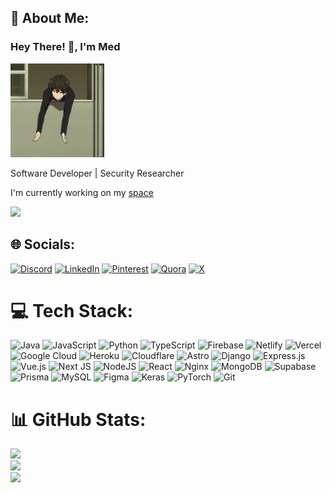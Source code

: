 [space]: https://medtty.vercel.app/
[nuist]: https://nuist.edu.cn


## 💫 About Me:
### Hey There! 👋, I'm Med
<img src="gif.gif" width="150" />

Software Developer | Security Researcher

I'm currently working on my [space]

![](https://komarev.com/ghpvc/?username=your-github-medtty&style=for-the-badge)

## 🌐 Socials:
[![Discord](https://img.shields.io/badge/Discord-%237289DA.svg?logo=discord&logoColor=white)](https://discord.gg/medtty) [![LinkedIn](https://img.shields.io/badge/LinkedIn-%230077B5.svg?logo=linkedin&logoColor=white)](https://linkedin.com/in/medtty) [![Pinterest](https://img.shields.io/badge/Pinterest-%23E60023.svg?logo=Pinterest&logoColor=white)](https://pinterest.com/medtty) [![Quora](https://img.shields.io/badge/Quora-%23B92B27.svg?logo=Quora&logoColor=white)](https://quora.com/profile/medtty) [![X](https://img.shields.io/badge/X-black.svg?logo=X&logoColor=white)](https://x.com/meedtty) 

# 💻 Tech Stack:
![Java](https://img.shields.io/badge/java-%23ED8B00.svg?style=for-the-badge&logo=openjdk&logoColor=white) ![JavaScript](https://img.shields.io/badge/javascript-%23323330.svg?style=for-the-badge&logo=javascript&logoColor=%23F7DF1E) ![Python](https://img.shields.io/badge/python-3670A0?style=for-the-badge&logo=python&logoColor=ffdd54) ![TypeScript](https://img.shields.io/badge/typescript-%23007ACC.svg?style=for-the-badge&logo=typescript&logoColor=white) ![Firebase](https://img.shields.io/badge/firebase-%23039BE5.svg?style=for-the-badge&logo=firebase) ![Netlify](https://img.shields.io/badge/netlify-%23000000.svg?style=for-the-badge&logo=netlify&logoColor=#00C7B7) ![Vercel](https://img.shields.io/badge/vercel-%23000000.svg?style=for-the-badge&logo=vercel&logoColor=white) ![Google Cloud](https://img.shields.io/badge/GoogleCloud-%234285F4.svg?style=for-the-badge&logo=google-cloud&logoColor=white) ![Heroku](https://img.shields.io/badge/heroku-%23430098.svg?style=for-the-badge&logo=heroku&logoColor=white) ![Cloudflare](https://img.shields.io/badge/Cloudflare-F38020?style=for-the-badge&logo=Cloudflare&logoColor=white) ![Astro](https://img.shields.io/badge/astro-%232C2052.svg?style=for-the-badge&logo=astro&logoColor=white) ![Django](https://img.shields.io/badge/django-%23092E20.svg?style=for-the-badge&logo=django&logoColor=white) ![Express.js](https://img.shields.io/badge/express.js-%23404d59.svg?style=for-the-badge&logo=express&logoColor=%2361DAFB) ![Vue.js](https://img.shields.io/badge/vue.js-%2335495e.svg?style=for-the-badge&logo=vuedotjs&logoColor=%234FC08D) ![Next JS](https://img.shields.io/badge/Next-black?style=for-the-badge&logo=next.js&logoColor=white) ![NodeJS](https://img.shields.io/badge/node.js-6DA55F?style=for-the-badge&logo=node.js&logoColor=white) ![React](https://img.shields.io/badge/react-%2320232a.svg?style=for-the-badge&logo=react&logoColor=%2361DAFB) ![Nginx](https://img.shields.io/badge/nginx-%23009639.svg?style=for-the-badge&logo=nginx&logoColor=white) ![MongoDB](https://img.shields.io/badge/MongoDB-%234ea94b.svg?style=for-the-badge&logo=mongodb&logoColor=white) ![Supabase](https://img.shields.io/badge/Supabase-3ECF8E?style=for-the-badge&logo=supabase&logoColor=white) ![Prisma](https://img.shields.io/badge/Prisma-3982CE?style=for-the-badge&logo=Prisma&logoColor=white) ![MySQL](https://img.shields.io/badge/mysql-4479A1.svg?style=for-the-badge&logo=mysql&logoColor=white) ![Figma](https://img.shields.io/badge/figma-%23F24E1E.svg?style=for-the-badge&logo=figma&logoColor=white) ![Keras](https://img.shields.io/badge/Keras-%23D00000.svg?style=for-the-badge&logo=Keras&logoColor=white) ![PyTorch](https://img.shields.io/badge/PyTorch-%23EE4C2C.svg?style=for-the-badge&logo=PyTorch&logoColor=white) ![Git](https://img.shields.io/badge/git-%23F05033.svg?style=for-the-badge&logo=git&logoColor=white)

# 📊 GitHub Stats:
![](https://github-readme-stats.vercel.app/api?username=medtty&theme=github_dark&hide_border=false&include_all_commits=true&count_private=true)<br/>
![](https://github-readme-streak-stats.herokuapp.com/?user=medtty&theme=github_dark&hide_border=false)<br/>
![](https://github-readme-stats.vercel.app/api/top-langs/?username=medtty&theme=github_dark&hide_border=false&include_all_commits=true&count_private=true&layout=compact)


<!--### Hey There! 👋, I'm Med

<img src="gif.gif" width="150" />



Software Developer | Security Researcher 

I’m currently working towards degree in CS at **Nanjing University of Information Science And Technology** [NUIST]

I'm currently working on my [Blog]

![Anurag's GitHub stats](https://github-readme-stats.vercel.app/api?username=medtty&show_icons=true)

<h3 align="left">Languages and Tools:</h3>
<p herf="https://skillicons.dev">
    <img src="https://skillicons.dev/icons?i=python,java,html,css,django,bootstrap,docker,git,js,linux,mongodb,mysql,sqlite,nextjs,nodejs,bash,emacs,figma,&perline=6"/>
</p>-->

<!-- Proudly created with GPRM ( https://gprm.itsvg.in ) -->
